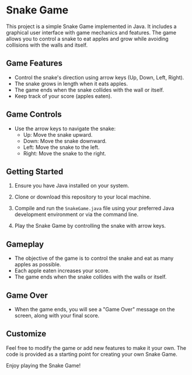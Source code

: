 # Snake Game

This project is a simple Snake Game implemented in Java. It includes a graphical user interface with game mechanics and features. The game allows you to control a snake to eat apples and grow while avoiding collisions with the walls and itself.

## Game Features

- Control the snake's direction using arrow keys (Up, Down, Left, Right).
- The snake grows in length when it eats apples.
- The game ends when the snake collides with the wall or itself.
- Keep track of your score (apples eaten).

## Game Controls

- Use the arrow keys to navigate the snake:
  - Up: Move the snake upward.
  - Down: Move the snake downward.
  - Left: Move the snake to the left.
  - Right: Move the snake to the right.

## Getting Started

1. Ensure you have Java installed on your system.

2. Clone or download this repository to your local machine.

3. Compile and run the `SnakeGame.java` file using your preferred Java development environment or via the command line.

4. Play the Snake Game by controlling the snake with arrow keys.

## Gameplay

- The objective of the game is to control the snake and eat as many apples as possible.
- Each apple eaten increases your score.
- The game ends when the snake collides with the walls or itself.

## Game Over

- When the game ends, you will see a "Game Over" message on the screen, along with your final score.

## Customize

Feel free to modify the game or add new features to make it your own. The code is provided as a starting point for creating your own Snake Game.


Enjoy playing the Snake Game!

